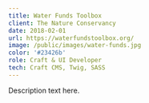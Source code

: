 ```yaml
---
title: Water Funds Toolbox
client: The Nature Conservancy
date: 2018-02-01
url: https://waterfundstoolbox.org/
image: /public/images/water-funds.jpg
color: '#23426b'
role: Craft & UI Developer
tech: Craft CMS, Twig, SASS
---
```


Description text here.
